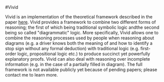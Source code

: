#Vivid

Vivid is an implementation of the theoretical framework described in the paper [here][paper].
Vivid provides a framework to combine two different forms of reasoning; the first of which being traditional symbolic logic andthe second being so called "diagrammatic" logic. More specifically, Vivid allows one to combine the reasoning processes used by people when reasoning about diagrams (e.g. a driver knows both the meaning of and how to identify a stop sign without any formal deduction) with traditional logic (e.g. first-order logic, propositional logic etc.) to produce succinct yet powerfully explanatory proofs. Vivid can also deal with reasoning over incomplete information (e.g. in the case of a partially filled in diagram). The full framework is not available publicly yet because of pending papers; please contact me to learn more.

[paper]: http://ac.els-cdn.com/S0004370209000666/1-s2.0-S0004370209000666-main.pdf?_tid=824ba4ec-7f2b-11e5-88e2-00000aacb360&acdnat=1446226235_94407da2e127599437ab93962123c32a